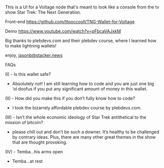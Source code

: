 This is a UI for a Voltage node that's meant to look like a console from the tv show Star Trek: The Next Generation.

Front-end
https://github.com/ttooccooll/TNG-Wallet-for-Voltage

Demo
https://www.youtube.com/watch?v=pFbcaVAJxkM

Big thanks to plebdevs.com and their plebdev course, where I learned how to make lightning wallets!

enjoy,
jasonb@stacker.news


FAQs


(I)  - Is this wallet 
safe? 
 
 - Absolutely 
not! I am still 
learning how to 
code and you are 
just one big ‘ol 
doofus if you put 
any significant 
amount of money 
in this wallet. 


(II) - How did you make this if you don’t fully know how to 
code? 
 
 - I took the bizarrely affordable plebdev course by 
plebdevs.com. 


(III) - Isn’t the whole economic ideology of Star Trek 
antithetical to the mission of bitcoin? 
 
 - please chill out and don’t be such a downer.  It’s healthy 
to be challenged by contrary ideas. Plus, there are many 
other great themes in the show that are thought provoking. 


(IV) - Temba...his arms open 
 
 - Temba...at rest